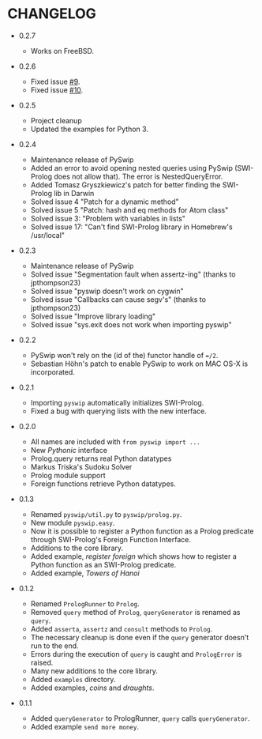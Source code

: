 # CHANGELOG

+ 0.2.7

  * Works on FreeBSD.

+ 0.2.6

  * Fixed issue [#9](https://github.com/yuce/pyswip/issues/9).
  * Fixed issue [#10](https://github.com/yuce/pyswip/issues/10).


+ 0.2.5

  * Project cleanup
  * Updated the examples for Python 3.

+ 0.2.4

  * Maintenance release of PySwip
  * Added an error to avoid opening nested queries using PySwip (SWI-Prolog does
    not allow that). The error is NestedQueryError.
  * Added Tomasz Gryszkiewicz's patch for better finding the SWI-Prolog lib in 
    Darwin
  * Solved issue 4 "Patch for a dynamic method"
  * Solved issue 5 "Patch: hash and eq methods for Atom class"
  * Solved issue 3: "Problem with variables in lists"
  * Solved issue 17: "Can't find SWI-Prolog library in Homebrew's /usr/local"

+ 0.2.3

  * Maintenance release of PySwip
  * Solved issue "Segmentation fault when assertz-ing" (thanks to jpthompson23)
  * Solved issue "pyswip doesn't work on cygwin" 
  * Solved issue "Callbacks can cause segv's" (thanks to jpthompson23)
  * Solved issue "Improve library loading" 
  * Solved issue "sys.exit does not work when importing pyswip" 

+ 0.2.2

  * PySwip won't rely on the (id of the) functor handle of `=/2`.
  * Sebastian Höhn's patch to enable PySwip to work on MAC OS-X is incorporated.

+ 0.2.1

  * Importing `pyswip` automatically initializes SWI-Prolog.
  * Fixed a bug with querying lists with the new interface.

+ 0.2.0

  * All names are included with `from pyswip import ...`
  * New *Pythonic* interface
  * Prolog.query returns real Python datatypes
  * Markus Triska's Sudoku Solver
  * Prolog module support
  * Foreign functions retrieve Python datatypes.

+ 0.1.3

  * Renamed `pyswip/util.py` to `pyswip/prolog.py`.
  * New module `pyswip.easy`.
  * Now it is possible to register a Python function as a Prolog predicate
    through SWI-Prolog's Foreign Function Interface.
  * Additions to the core library.
  * Added example, *register foreign* which shows how to register a Python
    function as an SWI-Prolog predicate.
  * Added example, *Towers of Hanoi*

+ 0.1.2

  * Renamed `PrologRunner` to `Prolog`.
  * Removed `query` method of `Prolog`, `queryGenerator` is renamed as `query`.
  * Added `asserta`, `assertz` and `consult` methods to `Prolog`.
  * The necessary cleanup is done even if the `query` generator doesn't run to the end.
  * Errors during the execution of `query` is caught and `PrologError` is raised.
  * Many new additions to the core library.
  * Added `examples` directory.
  * Added examples, *coins* and *draughts*.
  
+ 0.1.1

  * Added `queryGenerator` to PrologRunner, `query` calls `queryGenerator`.
  * Added example `send more money`.

